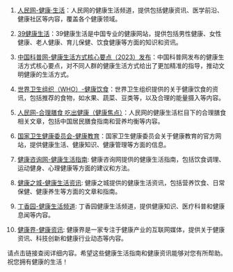1. [人民网-健康·生活](http://health.people.com.cn/)：人民网的健康生活频道，提供包括健康资讯、医学前沿、健康社区等内容，覆盖各个健康领域。

2. [39健康生活](http://life.39.net/)：39健康生活是中国专业的健康网站，提供包括男性健康、女性健康、老人健康、育儿保健、饮食健康等方面的知识和资讯。

3. [中国科普网-健康生活方式核心要点（2023）发布](http://www.kepu.gov.cn/www/article/73125e38f6ad40279b1c41bb2abeeb6e)：中国科普网发布的健康生活方式核心要点，对不同人群的健康生活方式给出了更加精准的指导，推动文明健康的生活方式。

4. [世界卫生组织（WHO）-健康饮食](https://www.who.int/zh/news-room/fact-sheets/detail/healthy-diet)：世界卫生组织提供的关于健康饮食的资讯，包括推荐的食物，如水果、蔬菜、豆类等，以及合理的能量摄入等内容。

5. [人民网-合理膳食 吃出健康（健康焦点）](http://health.people.com.cn/n1/2022/0520/c14739-32425705.html)：人民网的健康生活栏目下的合理膳食相关文章，包括中国居民膳食指南和营养均衡等内容。

6. [国家卫生健康委员会-健康教育](http://www.nhc.gov.cn/jkj/s5879/202209/9be18d3a836d4cfbb7cb4d8b5a3e5a4b.shtml)：国家卫生健康委员会关于健康教育的官方网站，提供健康生活、健康知识、健康管理等方面的信息。

7. [健康咨询网-健康生活指南](http://www.atzryj.com/jksh/): 健康咨询网提供的健康生活指南，包括饮食调理、运动健身、心理健康等方面的建议和方法。

8. [健康之城-健康生活资讯](https://www.jiankangzc.com/jiankangzixun/list-19.html): 健康之城提供的健康生活资讯，包括营养饮食、日常保健、健康养生等方面的文章和指南。

9. [丁香园-健康生活频道](https://www.dxy.cn/nav/health_life): 丁香园健康生活频道，提供健康知识、医疗科普和健康息闻等内容。

10. [健康界-健康资讯](https://www.itjuzi.com/sector/1): 健康界是一家专注于健康产业的互联网媒体，提供关于健康资讯、科技创新和健康行业动态等内容。

请点击链接查阅详细内容。希望这些健康生活指南和健康资讯能够对您有所帮助。祝您拥有健康的生活！
